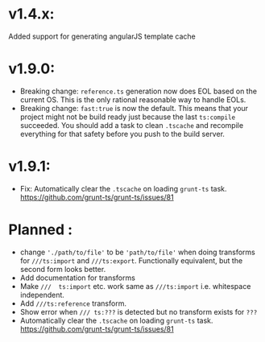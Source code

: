 # v1.4.x: 
Added support for generating angularJS template cache

# v1.9.0: 
* Breaking change: `reference.ts` generation now does EOL based on the current OS. This is the only rational reasonable way to handle EOLs. 
* Breaking change: `fast:true` is now the default. This means that your project might not be build ready just because the last `ts:compile` succeeded. You should add a task to clean `.tscache` and recompile everything for that safety before you push to the build server.

# v1.9.1: 
* Fix: Automatically clear the `.tscache` on loading `grunt-ts` task. https://github.com/grunt-ts/grunt-ts/issues/81

# Planned :
* change `'./path/to/file'` to be `'path/to/file'` when doing transforms for `///ts:import` and `///ts:export`. Functionally equivalent, but the second form looks better.
* Add documentation for transforms 
* Make `///  ts:import` etc. work same as `///ts:import` i.e. whitespace independent. 
* Add `///ts:reference` transform. 
* Show error when `/// ts:???` is detected but no transform exists for `???`
* Automatically clear the `.tscache` on loading `grunt-ts` task. https://github.com/grunt-ts/grunt-ts/issues/81
